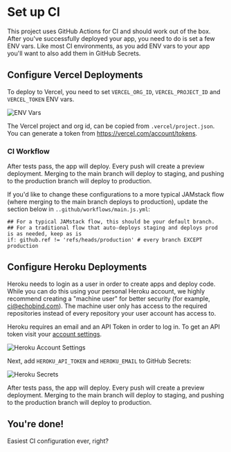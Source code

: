 # Set up CI

This project uses GitHub Actions for CI and should work out of the box. After you've successfully deployed your app, you need to do is set a few ENV vars. Like most CI environments, as you add ENV vars to your app you'll want to also add them in GitHub Secrets.

## Configure Vercel Deployments

To deploy to Vercel, you need to set `VERCEL_ORG_ID`, `VERCEL_PROJECT_ID` and `VERCEL_TOKEN` ENV vars.

![ENV Vars](https://user-images.githubusercontent.com/14339/89292945-228fab00-d62b-11ea-90c2-4198dfcf30f1.png)

The Vercel project and org id, can be copied from `.vercel/project.json`. You can generate a token from https://vercel.com/account/tokens.

### CI Workflow

After tests pass, the app will deploy. Every push will create a preview deployment. Merging to the main branch will deploy to staging, and pushing to the production branch will deploy to production.

If you'd like to change these configurations to a more typical JAMstack flow (where merging to the main branch deploys to production), update the section below in `..github/workflows/main.js.yml`:

```
## For a typical JAMstack flow, this should be your default branch.
## For a traditional flow that auto-deploys staging and deploys prod is as needed, keep as is
if: github.ref != 'refs/heads/production' # every branch EXCEPT production
```

## Configure Heroku Deployments

Heroku needs to login as a user in order to create apps and deploy code. While you can do this using your personal Heroku account, we highly recommend creating a "machine user" for better security (for example, ci@echobind.com). The machine user only has access to the required repositories instead of every repository your user account has access to.

Heroku requires an email and an API Token in order to log in. To get an API token visit your [account settings](https://dashboard.heroku.com/account).

![Heroku Account Settings](https://user-images.githubusercontent.com/14339/90963163-9af7c800-e483-11ea-9a15-0f86bd63cf7e.png)

Next, add `HEROKU_API_TOKEN` and `HEROKU_EMAIL` to GitHub Secrets:

![Heroku Secrets](https://user-images.githubusercontent.com/14339/90963197-df836380-e483-11ea-8449-0076da74c689.png)

After tests pass, the app will deploy. Every push will create a preview deployment. Merging to the main branch will deploy to staging, and pushing to the production branch will deploy to production.

## You're done!

Easiest CI configuration ever, right?
